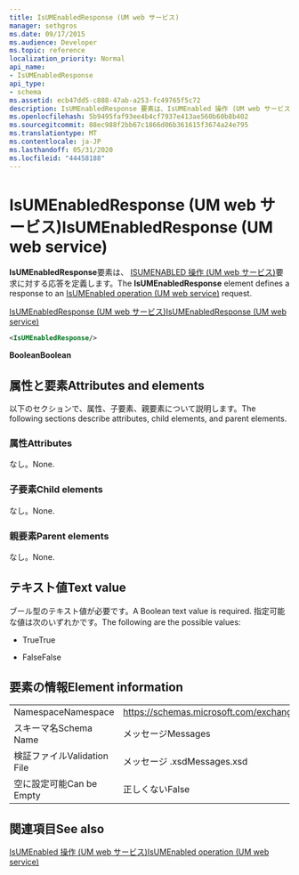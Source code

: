 ```yaml
---
title: IsUMEnabledResponse (UM web サービス)
manager: sethgros
ms.date: 09/17/2015
ms.audience: Developer
ms.topic: reference
localization_priority: Normal
api_name:
- IsUMEnabledResponse
api_type:
- schema
ms.assetid: ecb47dd5-c888-47ab-a253-fc49765f5c72
description: IsUMEnabledResponse 要素は、IsUMEnabled 操作 (UM web サービス) 要求に対する応答を定義します。
ms.openlocfilehash: 5b9495faf93ee4b4cf7937e413ae560b60b8b402
ms.sourcegitcommit: 88ec988f2bb67c1866d06b361615f3674a24e795
ms.translationtype: MT
ms.contentlocale: ja-JP
ms.lasthandoff: 05/31/2020
ms.locfileid: "44458188"
---
```

# <a name="isumenabledresponse-um-web-service"></a><span data-ttu-id="ab3f4-103">IsUMEnabledResponse (UM web サービス)</span><span class="sxs-lookup"><span data-stu-id="ab3f4-103">IsUMEnabledResponse (UM web service)</span></span>

<span data-ttu-id="ab3f4-104">**IsUMEnabledResponse**要素は、 [ISUMENABLED 操作 (UM web サービス)](isumenabled-operation-um-web-service.md)要求に対する応答を定義します。</span><span class="sxs-lookup"><span data-stu-id="ab3f4-104">The **IsUMEnabledResponse** element defines a response to an [IsUMEnabled operation (UM web service)](isumenabled-operation-um-web-service.md) request.</span></span> 
  
[<span data-ttu-id="ab3f4-105">IsUMEnabledResponse (UM web サービス)</span><span class="sxs-lookup"><span data-stu-id="ab3f4-105">IsUMEnabledResponse (UM web service)</span></span>](isumenabledresponse-um-web-service.md)
  
```xml
<IsUMEnabledResponse/>
```

 <span data-ttu-id="ab3f4-106">**Boolean**</span><span class="sxs-lookup"><span data-stu-id="ab3f4-106">**Boolean**</span></span>
## <a name="attributes-and-elements"></a><span data-ttu-id="ab3f4-107">属性と要素</span><span class="sxs-lookup"><span data-stu-id="ab3f4-107">Attributes and elements</span></span>

<span data-ttu-id="ab3f4-108">以下のセクションで、属性、子要素、親要素について説明します。</span><span class="sxs-lookup"><span data-stu-id="ab3f4-108">The following sections describe attributes, child elements, and parent elements.</span></span>
  
### <a name="attributes"></a><span data-ttu-id="ab3f4-109">属性</span><span class="sxs-lookup"><span data-stu-id="ab3f4-109">Attributes</span></span>

<span data-ttu-id="ab3f4-110">なし。</span><span class="sxs-lookup"><span data-stu-id="ab3f4-110">None.</span></span>
  
### <a name="child-elements"></a><span data-ttu-id="ab3f4-111">子要素</span><span class="sxs-lookup"><span data-stu-id="ab3f4-111">Child elements</span></span>

<span data-ttu-id="ab3f4-112">なし。</span><span class="sxs-lookup"><span data-stu-id="ab3f4-112">None.</span></span>
  
### <a name="parent-elements"></a><span data-ttu-id="ab3f4-113">親要素</span><span class="sxs-lookup"><span data-stu-id="ab3f4-113">Parent elements</span></span>

<span data-ttu-id="ab3f4-114">なし。</span><span class="sxs-lookup"><span data-stu-id="ab3f4-114">None.</span></span>
  
## <a name="text-value"></a><span data-ttu-id="ab3f4-115">テキスト値</span><span class="sxs-lookup"><span data-stu-id="ab3f4-115">Text value</span></span>

<span data-ttu-id="ab3f4-116">ブール型のテキスト値が必要です。</span><span class="sxs-lookup"><span data-stu-id="ab3f4-116">A Boolean text value is required.</span></span> <span data-ttu-id="ab3f4-117">指定可能な値は次のいずれかです。</span><span class="sxs-lookup"><span data-stu-id="ab3f4-117">The following are the possible values:</span></span>
  
- <span data-ttu-id="ab3f4-118">True</span><span class="sxs-lookup"><span data-stu-id="ab3f4-118">True</span></span>
    
- <span data-ttu-id="ab3f4-119">False</span><span class="sxs-lookup"><span data-stu-id="ab3f4-119">False</span></span>
    
## <a name="element-information"></a><span data-ttu-id="ab3f4-120">要素の情報</span><span class="sxs-lookup"><span data-stu-id="ab3f4-120">Element information</span></span>

|||
|:-----|:-----|
|<span data-ttu-id="ab3f4-121">Namespace</span><span class="sxs-lookup"><span data-stu-id="ab3f4-121">Namespace</span></span>  <br/> |https://schemas.microsoft.com/exchange/services/2006/messages  <br/> |
|<span data-ttu-id="ab3f4-122">スキーマ名</span><span class="sxs-lookup"><span data-stu-id="ab3f4-122">Schema Name</span></span>  <br/> |<span data-ttu-id="ab3f4-123">メッセージ</span><span class="sxs-lookup"><span data-stu-id="ab3f4-123">Messages</span></span>  <br/> |
|<span data-ttu-id="ab3f4-124">検証ファイル</span><span class="sxs-lookup"><span data-stu-id="ab3f4-124">Validation File</span></span>  <br/> |<span data-ttu-id="ab3f4-125">メッセージ .xsd</span><span class="sxs-lookup"><span data-stu-id="ab3f4-125">Messages.xsd</span></span>  <br/> |
|<span data-ttu-id="ab3f4-126">空に設定可能</span><span class="sxs-lookup"><span data-stu-id="ab3f4-126">Can be Empty</span></span>  <br/> |<span data-ttu-id="ab3f4-127">正しくない</span><span class="sxs-lookup"><span data-stu-id="ab3f4-127">False</span></span>  <br/> |
   
## <a name="see-also"></a><span data-ttu-id="ab3f4-128">関連項目</span><span class="sxs-lookup"><span data-stu-id="ab3f4-128">See also</span></span>



[<span data-ttu-id="ab3f4-129">IsUMEnabled 操作 (UM web サービス)</span><span class="sxs-lookup"><span data-stu-id="ab3f4-129">IsUMEnabled operation (UM web service)</span></span>](isumenabled-operation-um-web-service.md)

